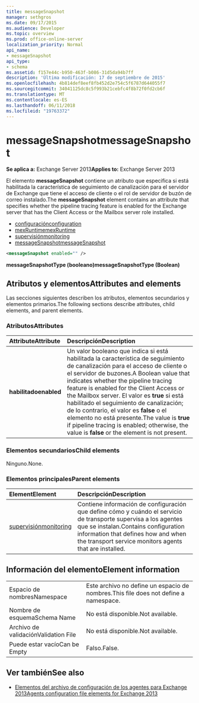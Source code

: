 ```yaml
---
title: messageSnapshot
manager: sethgros
ms.date: 09/17/2015
ms.audience: Developer
ms.topic: overview
ms.prod: office-online-server
localization_priority: Normal
api_name:
- messageSnapshot
api_type:
- schema
ms.assetid: f157e44c-b950-463f-b086-31d5da94b7ff
description: 'Última modificación: 17 de septiembre de 2015'
ms.openlocfilehash: 4b814def8eef8fb452d2e754c5f6787d644055f7
ms.sourcegitcommit: 34041125dc8c5f993b21cebfc4f8b72f0fd2cb6f
ms.translationtype: MT
ms.contentlocale: es-ES
ms.lasthandoff: 06/11/2018
ms.locfileid: "19763372"
---
```

# <a name="messagesnapshot"></a><span data-ttu-id="d9e9b-103">messageSnapshot</span><span class="sxs-lookup"><span data-stu-id="d9e9b-103">messageSnapshot</span></span>

<span data-ttu-id="d9e9b-104">**Se aplica a:** Exchange Server 2013</span><span class="sxs-lookup"><span data-stu-id="d9e9b-104">**Applies to:** Exchange Server 2013</span></span>
  
<span data-ttu-id="d9e9b-105">El elemento **messageSnapshot** contiene un atributo que especifica si está habilitada la característica de seguimiento de canalización para el servidor de Exchange que tiene el acceso de cliente o el rol de servidor de buzón de correo instalado.</span><span class="sxs-lookup"><span data-stu-id="d9e9b-105">The **messageSnapshot** element contains an attribute that specifies whether the pipeline tracing feature is enabled for the Exchange server that has the Client Access or the Mailbox server role installed.</span></span> 
  
- [<span data-ttu-id="d9e9b-106">configuración</span><span class="sxs-lookup"><span data-stu-id="d9e9b-106">configuration</span></span>](configuration.md)  
- [<span data-ttu-id="d9e9b-107">mexRuntime</span><span class="sxs-lookup"><span data-stu-id="d9e9b-107">mexRuntime</span></span>](mexruntime.md) 
- [<span data-ttu-id="d9e9b-108">supervisión</span><span class="sxs-lookup"><span data-stu-id="d9e9b-108">monitoring</span></span>](monitoring.md) 
- [<span data-ttu-id="d9e9b-109">messageSnapshot</span><span class="sxs-lookup"><span data-stu-id="d9e9b-109">messageSnapshot</span></span>](messagesnapshot.md)
  
```XML
<messageSnapshot enabled="" />
```

<span data-ttu-id="d9e9b-110">**messageSnapshotType (booleano)**</span><span class="sxs-lookup"><span data-stu-id="d9e9b-110">**messageSnapshotType (Boolean)**</span></span>

## <a name="attributes-and-elements"></a><span data-ttu-id="d9e9b-111">Atributos y elementos</span><span class="sxs-lookup"><span data-stu-id="d9e9b-111">Attributes and elements</span></span>

<span data-ttu-id="d9e9b-112">Las secciones siguientes describen los atributos, elementos secundarios y elementos primarios.</span><span class="sxs-lookup"><span data-stu-id="d9e9b-112">The following sections describe attributes, child elements, and parent elements.</span></span>
  
### <a name="attributes"></a><span data-ttu-id="d9e9b-113">Atributos</span><span class="sxs-lookup"><span data-stu-id="d9e9b-113">Attributes</span></span>

|<span data-ttu-id="d9e9b-114">**Attribute**</span><span class="sxs-lookup"><span data-stu-id="d9e9b-114">**Attribute**</span></span>|<span data-ttu-id="d9e9b-115">**Descripción**</span><span class="sxs-lookup"><span data-stu-id="d9e9b-115">**Description**</span></span>|
|:-----|:-----|
|<span data-ttu-id="d9e9b-116">**habilitado**</span><span class="sxs-lookup"><span data-stu-id="d9e9b-116">**enabled**</span></span> <br/> |<span data-ttu-id="d9e9b-117">Un valor booleano que indica si está habilitada la característica de seguimiento de canalización para el acceso de cliente o el servidor de buzones.</span><span class="sxs-lookup"><span data-stu-id="d9e9b-117">A Boolean value that indicates whether the pipeline tracing feature is enabled for the Client Access or the Mailbox server.</span></span> <span data-ttu-id="d9e9b-118">El valor es **true** si está habilitado el seguimiento de canalización; de lo contrario, el valor es **false** o el elemento no está presente.</span><span class="sxs-lookup"><span data-stu-id="d9e9b-118">The value is **true** if pipeline tracing is enabled; otherwise, the value is **false** or the element is not present.</span></span>  <br/> |
   
### <a name="child-elements"></a><span data-ttu-id="d9e9b-119">Elementos secundarios</span><span class="sxs-lookup"><span data-stu-id="d9e9b-119">Child elements</span></span>

<span data-ttu-id="d9e9b-120">Ninguno.</span><span class="sxs-lookup"><span data-stu-id="d9e9b-120">None.</span></span>
  
### <a name="parent-elements"></a><span data-ttu-id="d9e9b-121">Elementos principales</span><span class="sxs-lookup"><span data-stu-id="d9e9b-121">Parent elements</span></span>

|<span data-ttu-id="d9e9b-122">**Element**</span><span class="sxs-lookup"><span data-stu-id="d9e9b-122">**Element**</span></span>|<span data-ttu-id="d9e9b-123">**Descripción**</span><span class="sxs-lookup"><span data-stu-id="d9e9b-123">**Description**</span></span>|
|:-----|:-----|
|[<span data-ttu-id="d9e9b-124">supervisión</span><span class="sxs-lookup"><span data-stu-id="d9e9b-124">monitoring</span></span>](monitoring.md) <br/> |<span data-ttu-id="d9e9b-125">Contiene información de configuración que define cómo y cuándo el servicio de transporte supervisa a los agentes que se instalan.</span><span class="sxs-lookup"><span data-stu-id="d9e9b-125">Contains configuration information that defines how and when the transport service monitors agents that are installed.</span></span>  <br/> |
   
## <a name="element-information"></a><span data-ttu-id="d9e9b-126">Información del elemento</span><span class="sxs-lookup"><span data-stu-id="d9e9b-126">Element information</span></span>

|||
|:-----|:-----|
|<span data-ttu-id="d9e9b-127">Espacio de nombres</span><span class="sxs-lookup"><span data-stu-id="d9e9b-127">Namespace</span></span>  <br/> |<span data-ttu-id="d9e9b-128">Este archivo no define un espacio de nombres.</span><span class="sxs-lookup"><span data-stu-id="d9e9b-128">This file does not define a namespace.</span></span>  <br/> |
|<span data-ttu-id="d9e9b-129">Nombre de esquema</span><span class="sxs-lookup"><span data-stu-id="d9e9b-129">Schema Name</span></span>  <br/> |<span data-ttu-id="d9e9b-130">No está disponible.</span><span class="sxs-lookup"><span data-stu-id="d9e9b-130">Not available.</span></span>  <br/> |
|<span data-ttu-id="d9e9b-131">Archivo de validación</span><span class="sxs-lookup"><span data-stu-id="d9e9b-131">Validation File</span></span>  <br/> |<span data-ttu-id="d9e9b-132">No está disponible.</span><span class="sxs-lookup"><span data-stu-id="d9e9b-132">Not available.</span></span>  <br/> |
|<span data-ttu-id="d9e9b-133">Puede estar vacío</span><span class="sxs-lookup"><span data-stu-id="d9e9b-133">Can be Empty</span></span>  <br/> |<span data-ttu-id="d9e9b-134">Falso.</span><span class="sxs-lookup"><span data-stu-id="d9e9b-134">False.</span></span>  <br/> |
   
## <a name="see-also"></a><span data-ttu-id="d9e9b-135">Ver también</span><span class="sxs-lookup"><span data-stu-id="d9e9b-135">See also</span></span>

- [<span data-ttu-id="d9e9b-136">Elementos del archivo de configuración de los agentes para Exchange 2013</span><span class="sxs-lookup"><span data-stu-id="d9e9b-136">Agents configuration file elements for Exchange 2013</span></span>](agents-configuration-file-elements-for-exchange-2013.md)


